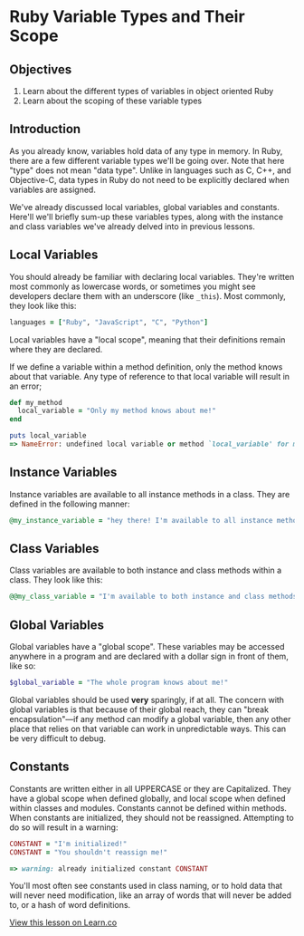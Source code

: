 # Ruby Variable Types and Their Scope

## Objectives

1. Learn about the different types of variables in object oriented Ruby
2. Learn about the scoping of these variable types

## Introduction

As you already know, variables hold data of any type in memory. In Ruby, there are a few different variable types we'll be going over. Note that here "type" does not mean "data type". Unlike in languages such as C, C++, and Objective-C, data types in Ruby do not need to be explicitly declared when variables are assigned.

We've already discussed local variables, global variables and constants. Here'll we'll briefly sum-up these variables types, along with the instance and class variables we've already delved into in previous lessons. 

## Local Variables

You should already be familiar with declaring local variables. They're written most commonly as lowercase words, or sometimes you might see developers declare them with an underscore (like `_this`). Most commonly, they look like this:

```ruby
languages = ["Ruby", "JavaScript", "C", "Python"]
```
Local variables have a "local scope", meaning that their definitions remain where they are declared.

If we define a variable within a method definition, only the method knows about that variable. Any type of reference to that local variable will result in an error;

```ruby
def my_method
  local_variable = "Only my method knows about me!"
end

puts local_variable
=> NameError: undefined local variable or method `local_variable' for main:Object
```

## Instance Variables

Instance variables are available to all instance methods in a class. They are defined in the following manner:

```ruby
@my_instance_variable = "hey there! I'm available to all instance methods in a class!"
```

## Class Variables

Class variables are available to both instance and class methods within a class. They look like this: 

```ruby
@@my_class_variable = "I'm available to both instance and class methods!"
```

## Global Variables

Global variables have a "global scope". These variables may be accessed anywhere in a program and are declared with a dollar sign in front of them, like so:

```ruby
$global_variable = "The whole program knows about me!"
```

Global variables should be used **very** sparingly, if at all. The concern with global variables is that because of their global reach, they can "break encapsulation"—if any method can modify a global variable, then any other place that relies on that variable can work in unpredictable ways. This can be very difficult to debug.

## Constants

Constants are written either in all UPPERCASE or they are Capitalized. They have a global scope when defined globally, and local scope when defined within classes and modules. Constants cannot be defined within methods. When constants are initialized, they should not be reassigned. Attempting to do so will result in a warning:

```ruby
CONSTANT = "I'm initialized!"
CONSTANT = "You shouldn't reassign me!"

=> warning: already initialized constant CONSTANT
```

You'll most often see constants used in class naming, or to hold data that will never need modification, like an array of words that will never be added to, or a hash of word definitions.

<a href='https://learn.co/lessons/ruby-variable-types-2' data-visibility='hidden'>View this lesson on Learn.co</a>
